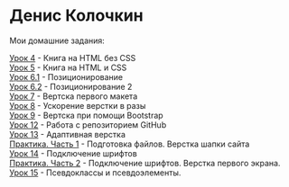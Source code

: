 # Денис Колочкин
Мои домашние задания:    
  
[Урок 4](https://kolochkin.github.io/ДЗ_4/) - Книга на HTML без CSS  
[Урок 5](https://kolochkin.github.io/ДЗ_5/) - Книга на HTML и CSS  
[Урок 6.1](https://kolochkin.github.io/ДЗ_6_1/) - Позиционирование  
[Урок 6.2](https://kolochkin.github.io/ДЗ_6_2/) - Позиционирование 2  
[Урок 7](https://kolochkin.github.io/ДЗ_7/src/) - Вертска первого макета  
[Урок 8](https://kolochkin.github.io/ДЗ_8/src/) - Ускорение верстки в разы  
[Урок 9](https://kolochkin.github.io/ДЗ_9/src/) - Вертска при помощи Bootstrap  
[Урок 12](https://kolochkin.github.io/lesson_12/) - Работа с репозиторием GitHub  
[Урок 13](https://kolochkin.github.io/Lesson_13/) - Адаптивная верстка  
[Практика. Часть 1](https://kolochkin.github.io/Практика_1/project/src/) - Подготовка файлов. Верстка шапки сайта  
[Урок 14](https://kolochkin.github.io/lesson_14/) - Подключение шрифтов  
[Практика. Часть 2](https://kolochkin.github.io/Практика_2/project/src/) - Подключение шрифтов. Верстка первого экрана.  
[Урок 15](https://kolochkin.github.io/lesson_15/) - Псевдоклассы и псевдоэлементы.  

